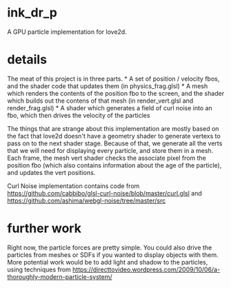 # ink_dr_p

A GPU particle implementation for love2d.

# details

The meat of this project is in three parts.
	* A set of position / velocity fbos, and the shader code that updates them (in physics_frag.glsl)
	* A mesh which renders the contents of the position fbo to the screen, and the shader which builds out the contens of that mesh (in render_vert.glsl and render_frag.glsl)
	* A shader which generates a field of curl noise into an fbo, which then drives the velocity of the particles

The things that are strange about this implementation are mostly based on the fact that love2d doesn't have a geometry shader to generate vertexs to pass on to the next shader stage. Because of that, we generate all the verts that we will need for displaying every particle, and store them in a mesh. Each frame, the mesh vert shader checks the associate pixel from the position fbo (which also contains information about the age of the particle), and updates the vert positions.

Curl Noise implementation contains code from https://github.com/cabbibo/glsl-curl-noise/blob/master/curl.glsl and https://github.com/ashima/webgl-noise/tree/master/src

# further work

Right now, the particle forces are pretty simple. You could also drive the particles from meshes or SDFs if you wanted to display objects with them. More potential work would be to add light and shadow to the particles, using techniques from https://directtovideo.wordpress.com/2009/10/06/a-thoroughly-modern-particle-system/